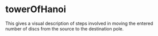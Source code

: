 # towerOfHanoi
This gives a visual description of steps involved in moving the entered number of discs from the source to the destination pole.
